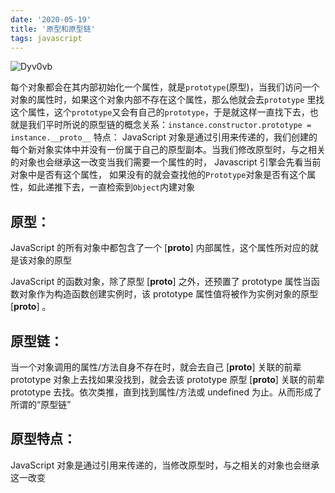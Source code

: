 ```yaml
---
date: '2020-05-19'
title: '原型和原型链'
tags: javascript
---
```


![Dyv0vb](https://cdn.jsdelivr.net/gh/funnyPan/pics@master/uPic/Dyv0vb.jpg)

每个对象都会在其内部初始化⼀个属性，就是`prototype`(原型)，当我们访问⼀个对象的属性时，如果这个对象内部不存在这个属性，那么他就会去`prototype` ⾥找这个属性，这个`prototype`⼜会有⾃⼰的`prototype`，于是就这样⼀直找下去，也就是我们平时所说的原型链的概念关系：`instance.constructor.prototype = instance.__proto__` 特点： JavaScript 对象是通过引⽤来传递的，我们创建的每个新对象实体中并没有⼀份属于⾃⼰的原型副本。当我们修改原型时，与之相关的对象也会继承这⼀改变当我们需要⼀个属性的时， Javascript 引擎会先看当前对象中是否有这个属性， 如果没有的就会查找他的`Prototype`对象是否有这个属性，如此递推下去，⼀直检索到`Object`内建对象

## 原型：

JavaScript 的所有对象中都包含了⼀个 [__proto__] 内部属性，这个属性所对应的就是该对象的原型

JavaScript 的函数对象，除了原型 [__proto__] 之外，还预置了 prototype 属性当函数对象作为构造函数创建实例时，该 prototype 属性值将被作为实例对象的原型[__proto__] 。

## 原型链：

当⼀个对象调⽤的属性/⽅法⾃身不存在时，就会去⾃⼰ [__proto__] 关联的前辈 prototype 对象上去找如果没找到，就会去该 prototype 原型 [__proto__] 关联的前辈 prototype 去找。依次类推，直到找到属性/⽅法或 undefined 为⽌。从⽽形成了所谓的“原型链”

## 原型特点：

JavaScript 对象是通过引⽤来传递的，当修改原型时，与之相关的对象也会继承这⼀改变
